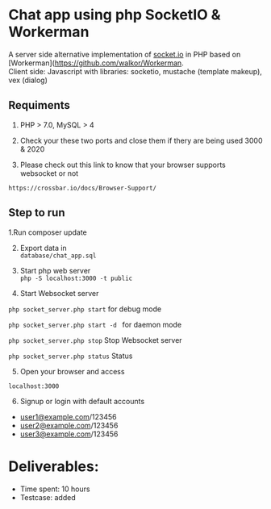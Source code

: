 
# Chat app using php SocketIO & Workerman 
A server side alternative implementation of [socket.io](https://github.com/socketio/socket.io) in PHP based on [Workerman](https://github.com/walkor/Workerman.
<br>
Client side: Javascript with libraries: socketio, mustache (template makeup), vex (dialog)

## Requiments

1. PHP > 7.0, MySQL > 4

2. Check your these two ports and close them if thery are being used
3000 & 2020

3. Please check out this link to know that your browser supports websocket or not

``https://crossbar.io/docs/Browser-Support/``

## Step to run

1.Run composer update

2. Export data in <br>
```database/chat_app.sql```

3. Start php web server <br>
```php -S localhost:3000 -t public```

4. Start Websocket server <br>

```php socket_server.php start``` for debug mode

```php socket_server.php start -d ``` for daemon mode

```php socket_server.php stop``` Stop Websocket server

```php socket_server.php status``` Status

5. Open your browser and access <br>

```localhost:3000```

6. Signup or login with default accounts <br>
- user1@example.com/123456
- user2@example.com/123456
- user3@example.com/123456

# Deliverables:
- Time spent: 10 hours
- Testcase: added


